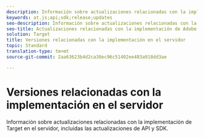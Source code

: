 ```yaml
---
description: Información sobre actualizaciones relacionadas con la implementación de Target en el servidor.
keywords: at.js;api;sdk;release;updates
seo-description: Información sobre actualizaciones relacionadas con la implementación de Adobe Target en el servidor.
seo-title: Actualizaciones relacionadas con la implementación de Adobe Target en el servidor
solution: Target
title: Versiones relacionadas con la implementación en el servidor
topic: Standard
translation-type: tm+mt
source-git-commit: 2aa63623b4d2ca38ec96c51402ee483a918dd3ae

---
```



# Versiones relacionadas con la implementación en el servidor

Información sobre actualizaciones relacionadas con la implementación de Target en el servidor, incluidas las actualizaciones de API y SDK.

